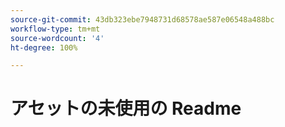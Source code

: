 ```yaml
---
source-git-commit: 43db323ebe7948731d68578ae587e06548a488bc
workflow-type: tm+mt
source-wordcount: '4'
ht-degree: 100%

---
```

# アセットの未使用の Readme

